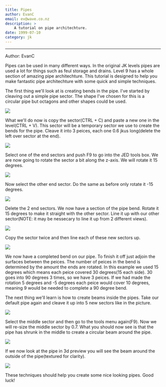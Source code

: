```yaml
---
title: Pipes
author: EvanC
email: ev@wave.co.nz
description: >
    A tutorial on pipe architechture.
date: 1999-07-10
category: jk
---
```

-----
Author: EvanC

Pipes can be used in many different ways. In the original JK levels
pipes are used a lot for things such as feul storage and drains. Level 9
has a whole section of amazing pipe architechture. This tutorial is
designed to help you make fantastic pipe architechture with some quick
and simple techniques.  
  
The first thing we'll look at is creating bends in the pipe. I've
started by cleaving out a simple pipe sector. The shape I've chosen for
this is a circular pipe but octagons and other shapes could be used.  
  
![](pipes1.gif)
  
What we'll do now is copy the sector(CTRL + C) and paste a new one in
the level(CTRL + V). This sector will be a temporary sector we use to
create the bends for the pipe. Cleave it into 3 peices, each one 0.6
jkus long(delete the left over sector at the end).  
  
![](pipes2.gif)

Select one of the end sectors and push F9 to go into the JED tools box.
We are now going to rotate the sector a bit along the z-axis. We will
rotate it 15 degrees.  
  
![](pipes3.gif)

Now select the other end sector. Do the same as before only rotate it
-15 degrees.  
  
![](pipes4.gif)

Delete the 2 end sectors. We now have a section of the pipe bend. Rotate
it 15 degrees to make it straight with the other sector. Line it up with
our other sector(NOTE: it may be nessecary to line it up from 2
different views).  

![](pipes5.gif)

Copy the sector twice and then line each of these new sectors up.  

![](pipes6.gif)

We now have a completed bend on our pipe. To finish it off just adjoin
the surfaces between the peices. The number of peices in the bend is
determined by the amount the ends are rotated. In this example we used
15 degrees which means each peice covered 30 degrees(15 each side). 30
goes into 90 degrees 3 times, so we have 3 peices. If we had made the
rotation 5 degrees and -5 degrees each peice would cover 10 degrees,
meaning 9 would be needed to complete a 90 degree bend.  
  

The next thing we'll learn is how to create beams inside the pipes. Take
our default pipe again and cleave it up into 5 new sectors like in the
picture.  

![](pipes7.gif)

Select the middle sector and then go to the tools menu again(F9). Now we
will re-size the middle sector by 0.7. What you should now see is that
the pipe has shrunk in the middle to create a circular beam around the
pipe.  

![](pipes8.gif)

If we now look at the pipe in 3d preview you will see the beam around
the outside of the pipe(textured for clarity).  
  
![](pipes9.gif)

These techniques should help you create some nice looking pipes. Good
luck\!  